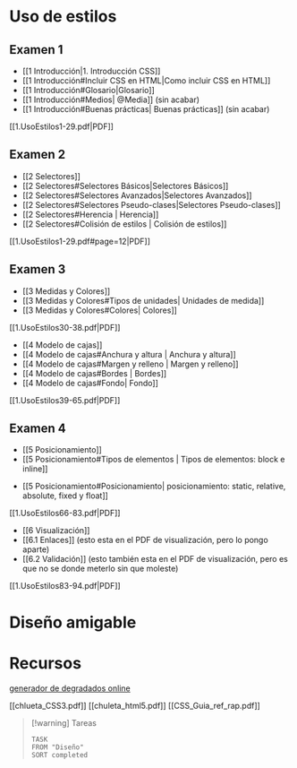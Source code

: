 # Uso de estilos
## Examen 1
- [[1 Introducción|1. Introducción CSS]]
- [[1 Introducción#Incluir CSS en HTML|Como incluir CSS en HTML]]
- [[1 Introducción#Glosario|Glosario]]
- [[1 Introducción#Medios| @Media]] (sin acabar)
- [[1 Introducción#Buenas prácticas| Buenas prácticas]] (sin acabar)

[[1.UsoEstilos1-29.pdf|PDF]]


## Examen 2

+ [[2 Selectores]]
+ [[2 Selectores#Selectores Básicos|Selectores Básicos]]
+ [[2 Selectores#Selectores Avanzados|Selectores Avanzados]]
+ [[2 Selectores#Selectores Pseudo-clases|Selectores Pseudo-clases]]
+ [[2 Selectores#Herencia | Herencia]]
+ [[2 Selectores#Colisión de estilos | Colisión de estilos]]



[[1.UsoEstilos1-29.pdf#page=12|PDF]]


## Examen 3
- [[3 Medidas y Colores]]
- [[3 Medidas y Colores#Tipos de unidades| Unidades de medida]]
- [[3 Medidas y Colores#Colores| Colores]]

[[1.UsoEstilos30-38.pdf|PDF]]

- [[4 Modelo de cajas]]
- [[4 Modelo de cajas#Anchura y altura | Anchura y altura]]
- [[4 Modelo de cajas#Margen y relleno | Margen y relleno]]
- [[4 Modelo de cajas#Bordes | Bordes]]
- [[4 Modelo de cajas#Fondo| Fondo]]

[[1.UsoEstilos39-65.pdf|PDF]]

## Examen 4
- [[5 Posicionamiento]]
- [[5 Posicionamiento#Tipos de elementos | Tipos de elementos: block e inline]]

+ [[5 Posicionamiento#Posicionamiento| posicionamiento: static, relative, absolute, fixed y float]]

[[1.UsoEstilos66-83.pdf|PDF]]

- [[6 Visualización]]
- [[6.1 Enlaces]] (esto esta en el PDF de visualización, pero lo pongo aparte)
- [[6.2 Validación]] (esto también esta en el PDF de visualización, pero es que no se donde meterlo sin que moleste)

[[1.UsoEstilos83-94.pdf|PDF]]

# Diseño amigable


# Recursos

[generador de degradados online](https://cssgradient.io/)

[[chlueta_CSS3.pdf]] [[chuleta_html5.pdf]] [[CSS_Guia_ref_rap.pdf]]

> [!warning] Tareas
> ```dataview
> TASK 
> FROM "Diseño"
> SORT completed
> ```